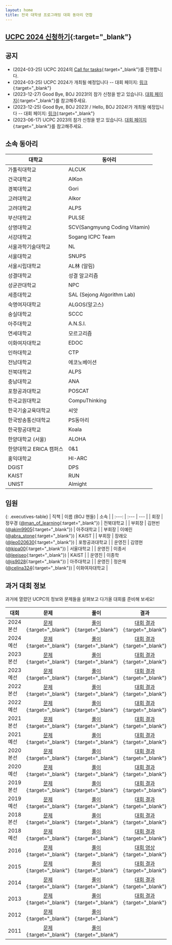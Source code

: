 ```yaml
---
layout: home
title: 전국 대학생 프로그래밍 대회 동아리 연합
---
```


## [UCPC 2024 신청하기](https://2024.ucpc.me){:target="_blank"}

## 공지
- (2024-03-25) UCPC 2024의 [Call for tasks](https://2024.ucpc.me/tasks/){:target="_blank"}를 진행합니다.
- (2024-03-25) UCPC 2024가 개최될 예정입니다 -- 대회 페이지: [링크](https://2024.ucpc.me){:target="_blank"}
- (2023-12-27) Good Bye, BOJ 2023!의 참가 신청을 받고 있습니다. [대회 페이지](https://2023w.ucpc.me){:target="_blank"}를 참고해주세요.
- (2023-12-25) Good Bye, BOJ 2023! / Hello, BOJ 2024!가 개최될 예정입니다 -- 대회 페이지: [링크](https://2023w.ucpc.me/){:target="_blank"}
- (2023-06-17) UCPC 2023의 참가 신청을 받고 있습니다. [대회 페이지](https://2023.ucpc.me){:target="_blank"}를 참고해주세요.

## 소속 동아리

| 대학교 | 동아리 |
| ---- | ----- |
| 가톨릭대학교 | ALCUK |
| 건국대학교 | AlKon |
| 경북대학교 | Gori |
| 고려대학교 | Alkor |
| 고려대학교 | ALPS |
| 부산대학교 | PULSE |
| 상명대학교 | SCV(Sangmyung Coding Vitamin) |
| 서강대학교 | Sogang ICPC Team |
| 서울과학기술대학교 | NL |
| 서울대학교 | SNUPS |
| 서울시립대학교 | AL林 (알림) |
| 성결대학교 | 성결 알고리즘 |
| 성균관대학교 | NPC |
| 세종대학교 | SAL (Sejong Algorithm Lab) |
| 숙명여자대학교 | ALGOS(알고스) |
| 숭실대학교 | SCCC |
| 아주대학교 | A.N.S.I. |
| 연세대학교 | 모르고리즘 |
| 이화여자대학교 | EDOC |
| 인하대학교 | CTP |
| 전남대학교 | 에코노베이션 |
| 전북대학교 | ALPS |
| 충남대학교 | ANA |
| 포항공과대학교 | POSCAT |
| 한국교원대학교 | CompuThinking |
| 한국기술교육대학교 | 씨앗 |
| 한국방송통신대학교 | PS동아리 |
| 한국항공대학교 | Koala |
| 한양대학교 (서울) | ALOHA |
| 한양대학교 ERICA 캠퍼스 | 0&1 |
| 홍익대학교 | HI-ARC |
| DGIST | DPS |
| KAIST | RUN |
| UNIST | Almight |

## 임원

<style>
.executives-table {
  margin-right: 2rem;
  width: calc(100% - 2rem);
}
.executives-table th:first-child,
.executives-table td:first-child {
  width: 25%;
}
.executives-table th:nth-child(2),
.executives-table td:nth-child(2) {
  width: 45%;
  padding-left: 2rem;
}
.executives-table th:last-child,
.executives-table td:last-child {
  width: 30%;
}
</style>

{: .executives-table}
| 직책 | 이름 (BOJ 핸들) | 소속 |
| :---: | :--- | --- |
| 회장 | 정우경 ([@man_of_learning](https://www.acmicpc.net/user/man_of_learning){:target="_blank"}) | 전북대학교 |
| 부회장 | 김현빈 ([@akim9905](https://www.acmicpc.net/user/akim9905){:target="_blank"}) | 아주대학교 |
| 부회장 | 이예린 ([@abra_stone](https://www.acmicpc.net/user/abra_stone){:target="_blank"}) | KAIST |
| 부회장 | 장래오 ([@leo020630](https://www.acmicpc.net/user/leo020630){:target="_blank"}) | 포항공과대학교 |
| 운영진 | 김영현 ([@kipa00](https://www.acmicpc.net/user/kipa00){:target="_blank"}) | 서울대학교 |
| 운영진 | 이종서 ([@leejseo](https://www.acmicpc.net/user/leejseo){:target="_blank"}) | KAIST |
| 운영진 | 이종학 ([@js9028](https://www.acmicpc.net/user/js9028){:target="_blank"}) | 아주대학교 |
| 운영진 | 정은채 ([@celina324](https://www.acmicpc.net/user/celina324){:target="_blank"}) | 이화여자대학교 |

## 과거 대회 정보

과거에 열렸던 UCPC의 정보와 문제들을 살펴보고 다가올 대회를 준비해 보세요!

| 대회      |   문제   |    풀이    |     결과   |
| --------- | :----------------------------------------------------------------------------------------------------------------------: | :-------------------------------------------------------------------: | :------------------------------------------------------------------------------------: |
| 2024 본선 |                                   [문제](https://www.acmicpc.net/category/detail/4263){:target="_blank"}                                   | [풀이](https://static.ucpc.me/files/2024/ucpc24-finals-solutions.pdf){:target="_blank"} |               [대회 결과](https://www.acmicpc.net/contest/spotboard/1316){:target="_blank"}              |
| 2024 예선 |                                   [문제](https://www.acmicpc.net/category/detail/4252){:target="_blank"}                                   | [풀이](https://static.ucpc.me/files/2024/ucpc24-prelim-solutions.pdf){:target="_blank"} |               [대회 결과](https://www.acmicpc.net/contest/spotboard/1310){:target="_blank"}              |
| 2023 본선 |                                   [문제](https://www.acmicpc.net/category/detail/3630){:target="_blank"}                                   | [풀이](https://static.ucpc.me/files/2023/ucpc23-finals-solutions.pdf){:target="_blank"} |               [대회 결과](https://www.acmicpc.net/contest/spotboard/1069){:target="_blank"}              |
| 2023 예선 |                                   [문제](https://www.acmicpc.net/category/detail/3613){:target="_blank"}                                   | [풀이](https://static.ucpc.me/files/2023/ucpc23-prelim-solutions.pdf){:target="_blank"} |               [대회 결과](https://www.acmicpc.net/contest/spotboard/1067){:target="_blank"}              |
| 2022 본선 |                                   [문제](https://www.acmicpc.net/category/detail/3147){:target="_blank"}                                   | [풀이](https://static.ucpc.me/files/2022/ucpc22-finals-solutions.pdf){:target="_blank"} |               [대회 결과](https://www.acmicpc.net/contest/spotboard/828){:target="_blank"}               |
| 2022 예선 |                                   [문제](https://www.acmicpc.net/category/detail/3138){:target="_blank"}                                   | [풀이](https://static.ucpc.me/files/2022/ucpc22-prelim-solutions.pdf){:target="_blank"} |               [대회 결과](https://www.acmicpc.net/contest/spotboard/827){:target="_blank"}               |
| 2021 본선 |                                   [문제](https://www.acmicpc.net/category/detail/2743){:target="_blank"}                                   | [풀이](https://static.ucpc.me/files/2021/ucpc21-finals-solutions.pdf){:target="_blank"} |               [대회 결과](https://www.acmicpc.net/contest/spotboard/670){:target="_blank"}               |
| 2021 예선 |                                   [문제](https://www.acmicpc.net/category/detail/2692){:target="_blank"}                                   | [풀이](https://static.ucpc.me/files/2021/ucpc21-prelim-solutions.pdf){:target="_blank"} |               [대회 결과](https://www.acmicpc.net/contest/spotboard/668){:target="_blank"}               |
| 2020 본선 |                                   [문제](https://www.acmicpc.net/category/detail/2272){:target="_blank"}                                   | [풀이](https://static.ucpc.me/files/2020/ucpc20-finals-solutions.pdf){:target="_blank"} |               [대회 결과](https://www.acmicpc.net/contest/spotboard/524){:target="_blank"}               |
| 2020 예선 |                                   [문제](https://www.acmicpc.net/category/detail/2270){:target="_blank"}                                   | [풀이](https://static.ucpc.me/files/2020/ucpc20-prelim-solutions.pdf){:target="_blank"} |               [대회 결과](https://www.acmicpc.net/contest/spotboard/521){:target="_blank"}               |
| 2019 본선 |                                   [문제](https://www.acmicpc.net/category/detail/2054){:target="_blank"}                                   |    [풀이](https://static.ucpc.me/files/2019/ucpc-2019-finals.pdf){:target="_blank"}     |               [대회 결과](https://www.acmicpc.net/contest/spotboard/450){:target="_blank"}               |
| 2019 예선 |                                   [문제](https://www.acmicpc.net/category/detail/2053){:target="_blank"}                                   |    [풀이](https://static.ucpc.me/files/2019/ucpc-2019-prelim.pdf){:target="_blank"}     |               [대회 결과](https://www.acmicpc.net/contest/spotboard/449){:target="_blank"}               |
| 2018 본선 |                                   [문제](https://www.acmicpc.net/category/detail/1893){:target="_blank"}                                   |    [풀이](https://static.ucpc.me/files/2018/ucpc-2018-finals.pdf){:target="_blank"}     |               [대회 결과](https://www.acmicpc.net/contest/spotboard/314){:target="_blank"}               |
| 2018 예선 |                                   [문제](https://www.acmicpc.net/category/detail/1891){:target="_blank"}                                   |    [풀이](https://static.ucpc.me/files/2018/ucpc-2018-prelim.pdf){:target="_blank"}     |               [대회 결과](https://www.acmicpc.net/contest/spotboard/307){:target="_blank"}               |
| 2016      |                                   [문제](https://www.acmicpc.net/category/detail/1510){:target="_blank"}                                   |   [풀이](https://static.ucpc.me/files/2016/2016-ucpc-65393552.pdf){:target="_blank"}    |                [대회 영상](https://www.youtube.com/watch?v=vScs5byLKcc){:target="_blank"}                |
| 2015      |                                   [문제](https://www.acmicpc.net/category/detail/1358){:target="_blank"}                                   |       [풀이](https://static.ucpc.me/files/2015/5-51953762.pdf){:target="_blank"}        |                       [대회 결과](https://ucpc2015.acmicpc.net/){:target="_blank"}                       |
| 2014      | [문제](https://algospot.com/judge/problem/list/?source=제4회%20전국%20대학생%20프로그래밍%20대회%20동아리%20연합%20대회){:target="_blank"} |      [풀이](https://static.ucpc.me/files/2014/ucpc2014_sol_.pdf){:target="_blank"}      |                         [대회 결과](http://140823.hodduc.net/){:target="_blank"}                         |
| 2013      | [문제](https://algospot.com/judge/problem/list/?source=제3회%20전국%20대학생%20프로그래밍%20대회%20동아리%20연합%20대회){:target="_blank"} | [풀이](https://static.ucpc.me/files/2013/ucpc-3rd-solution-slide.pdf){:target="_blank"} | [대회 결과](https://dl.dropboxusercontent.com/s/sk5n8ur0kl7l5gq/ucpc-3rd-standing.png){:target="_blank"} |
| 2012      |        [문제](https://static.ucpc.me/files/2012/ucpc12-problems.pdf){:target="_blank"}            |   [풀이](https://static.ucpc.me/files/2012/ucpc12-solutions.pdf){:target="_blank"} | |
| 2011      |        [문제](https://static.ucpc.me/files/2011/ucpc11-problems.pdf){:target="_blank"}     |     [풀이](https://static.ucpc.me/files/2011/ucpc-1st-slide.pdf){:target="_blank"}      |                                                                                        |
